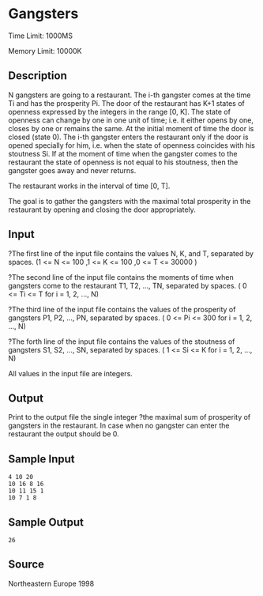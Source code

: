 # Gangsters

Time Limit: 1000MS

Memory Limit: 10000K


## Description

N gangsters are going to a restaurant. The i-th gangster comes at the time Ti and has the prosperity Pi. The door of the restaurant has K+1 states of openness expressed by the integers in the range [0, K]. The state of openness can change by one in one unit of time; i.e. it either opens by one, closes by one or remains the same. At the initial moment of time the door is closed (state 0). The i-th gangster enters the restaurant only if the door is opened specially for him, i.e. when the state of openness coincides with his stoutness Si. If at the moment of time when the gangster comes to the restaurant the state of openness is not equal to his stoutness, then the gangster goes away and never returns.

The restaurant works in the interval of time [0, T].

The goal is to gather the gangsters with the maximal total prosperity in the restaurant by opening and closing the door appropriately.


## Input

?The first line of the input file contains the values N, K, and T, separated by spaces. (1 <= N <= 100 ,1 <= K <= 100 ,0 <= T <= 30000 )

?The second line of the input file contains the moments of time when gangsters come to the restaurant T1, T2, ..., TN, separated by spaces. ( 0 <= Ti <= T for i = 1, 2, ..., N)

?The third line of the input file contains the values of the prosperity of gangsters P1, P2, ..., PN, separated by spaces. ( 0 <= Pi <= 300 for i = 1, 2, ..., N)

?The forth line of the input file contains the values of the stoutness of gangsters S1, S2, ..., SN, separated by spaces. ( 1 <= Si <= K for i = 1, 2, ..., N)

All values in the input file are integers.


## Output

Print to the output file the single integer ?the maximal sum of prosperity of gangsters in the restaurant. In case when no gangster can enter the restaurant the output should be 0.


## Sample Input

```
4 10 20
10 16 8 16
10 11 15 1
10 7 1 8
```


## Sample Output

```
26
```


## Source

Northeastern Europe 1998
